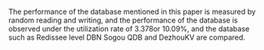 The performance of the database mentioned in this paper is measured by random reading and writing, and the performance of the database is observed under the utilization rate of 3.378or 10.09%, and the database such as Redissee level DBN Sogou QDB and DezhouKV are compared.